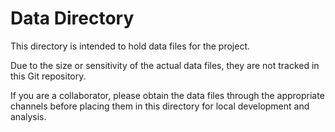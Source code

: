 # Data Directory

This directory is intended to hold data files for the project. 

Due to the size or sensitivity of the actual data files, they are not tracked in this Git repository. 

If you are a collaborator, please obtain the data files through the appropriate channels before placing them in this directory for local development and analysis.
